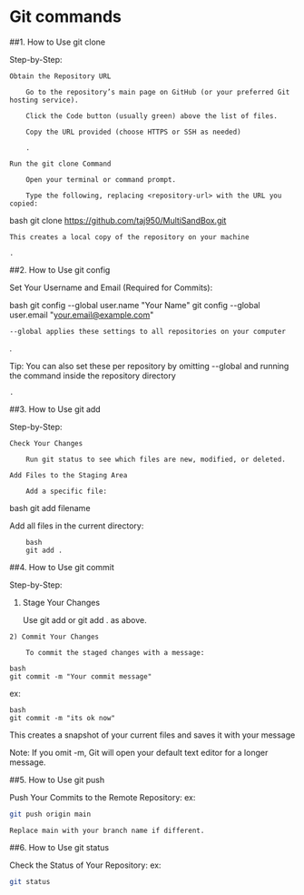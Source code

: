 # Git commands #
##1. How to Use git clone

Step-by-Step:

    Obtain the Repository URL

        Go to the repository’s main page on GitHub (or your preferred Git hosting service).

        Click the Code button (usually green) above the list of files.

        Copy the URL provided (choose HTTPS or SSH as needed)

        .

    Run the git clone Command

        Open your terminal or command prompt.

        Type the following, replacing <repository-url> with the URL you copied:

bash
git clone https://github.com/taj950/MultiSandBox.git

    This creates a local copy of the repository on your machine

    .

##2. How to Use git config

Set Your Username and Email (Required for Commits):

bash
git config --global user.name "Your Name"
git config --global user.email "your.email@example.com"

    --global applies these settings to all repositories on your computer

.

Tip: You can also set these per repository by omitting --global and running the command inside the repository directory

    .

##3. How to Use git add

Step-by-Step:

    Check Your Changes

        Run git status to see which files are new, modified, or deleted.

    Add Files to the Staging Area

        Add a specific file:

bash
git add filename

Add all files in the current directory:

        bash
        git add .

##4. How to Use git commit

Step-by-Step:

   1) Stage Your Changes

        Use git add <file> or git add . as above.

    2) Commit Your Changes

        To commit the staged changes with a message:
```
bash
git commit -m "Your commit message"
```
ex:
```
bash
git commit -m "its ok now"
```
This creates a snapshot of your current files and saves it with your message

 Note: If you omit -m, Git will open your default text editor for a longer message.

##5. How to Use git push

Push Your Commits to the Remote Repository:
ex:
```bash
git push origin main
```
    Replace main with your branch name if different.

##6. How to Use git status

Check the Status of Your Repository:
ex:
```bash
git status
```


### 
